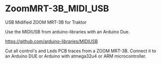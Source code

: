 # ZoomMRT-3B_MIDI_USB
USB Midified ZOOM MRT-3B for Traktor

Use the MIDIUSB from arduino-libraries with an Arduino Due.

https://github.com/arduino-libraries/MIDIUSB

Cut all control's and Leds PCB traces from a ZOOM MRT-3B. 
Connect it to an Arduino DUE or Arduino with atmega32u4 or ARM microcontroller.
